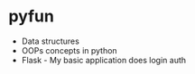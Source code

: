 pyfun
=====

* Data structures
* OOPs concepts in python
* Flask - My basic application does login auth
